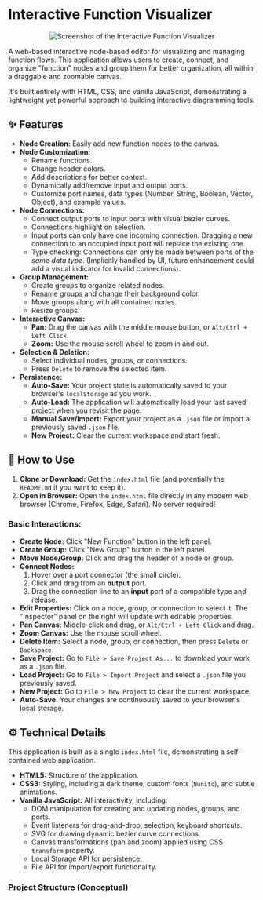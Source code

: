 # Interactive Function Visualizer

<p align="center">
  <img src="https://i.ibb.co/B2J3c5Xg/image.png" alt="Screenshot of the Interactive Function Visualizer" style="max-width: 100%;">
</p>

A web-based interactive node-based editor for visualizing and managing function flows. This application allows users to create, connect, and organize "function" nodes and group them for better organization, all within a draggable and zoomable canvas.

It's built entirely with HTML, CSS, and vanilla JavaScript, demonstrating a lightweight yet powerful approach to building interactive diagramming tools.

## ✨ Features

*   **Node Creation:** Easily add new function nodes to the canvas.
*   **Node Customization:**
    *   Rename functions.
    *   Change header colors.
    *   Add descriptions for better context.
    *   Dynamically add/remove input and output ports.
    *   Customize port names, data types (Number, String, Boolean, Vector, Object), and example values.
*   **Node Connections:**
    *   Connect output ports to input ports with visual bezier curves.
    *   Connections highlight on selection.
    *   Input ports can only have one incoming connection. Dragging a new connection to an occupied input port will replace the existing one.
    *   Type checking: Connections can only be made between ports of the *same data type*. (Implicitly handled by UI, future enhancement could add a visual indicator for invalid connections).
*   **Group Management:**
    *   Create groups to organize related nodes.
    *   Rename groups and change their background color.
    *   Move groups along with all contained nodes.
    *   Resize groups.
*   **Interactive Canvas:**
    *   **Pan:** Drag the canvas with the middle mouse button, or `Alt/Ctrl + Left Click`.
    *   **Zoom:** Use the mouse scroll wheel to zoom in and out.
*   **Selection & Deletion:**
    *   Select individual nodes, groups, or connections.
    *   Press `Delete` to remove the selected item.
*   **Persistence:**
    *   **Auto-Save:** Your project state is automatically saved to your browser's `localStorage` as you work.
    *   **Auto-Load:** The application will automatically load your last saved project when you revisit the page.
    *   **Manual Save/Import:** Export your project as a `.json` file or import a previously saved `.json` file.
    *   **New Project:** Clear the current workspace and start fresh.

## 🚀 How to Use

1.  **Clone or Download:** Get the `index.html` file (and potentially the `README.md` if you want to keep it).
2.  **Open in Browser:** Open the `index.html` file directly in any modern web browser (Chrome, Firefox, Edge, Safari). No server required!

### Basic Interactions:

*   **Create Node:** Click "New Function" button in the left panel.
*   **Create Group:** Click "New Group" button in the left panel.
*   **Move Node/Group:** Click and drag the header of a node or group.
*   **Connect Nodes:**
    1.  Hover over a port connector (the small circle).
    2.  Click and drag from an **output** port.
    3.  Drag the connection line to an **input** port of a compatible type and release.
*   **Edit Properties:** Click on a node, group, or connection to select it. The "Inspector" panel on the right will update with editable properties.
*   **Pan Canvas:** Middle-click and drag, or `Alt/Ctrl + Left Click` and drag.
*   **Zoom Canvas:** Use the mouse scroll wheel.
*   **Delete Item:** Select a node, group, or connection, then press `Delete` or `Backspace`.
*   **Save Project:** Go to `File > Save Project As...` to download your work as a `.json` file.
*   **Load Project:** Go to `File > Import Project` and select a `.json` file you previously saved.
*   **New Project:** Go to `File > New Project` to clear the current workspace.
*   **Auto-Save:** Your changes are continuously saved to your browser's local storage.

## ⚙️ Technical Details

This application is built as a single `index.html` file, demonstrating a self-contained web application.

*   **HTML5:** Structure of the application.
*   **CSS3:** Styling, including a dark theme, custom fonts (`Nunito`), and subtle animations.
*   **Vanilla JavaScript:** All interactivity, including:
    *   DOM manipulation for creating and updating nodes, groups, and ports.
    *   Event listeners for drag-and-drop, selection, keyboard shortcuts.
    *   SVG for drawing dynamic bezier curve connections.
    *   Canvas transformations (pan and zoom) applied using CSS `transform` property.
    *   Local Storage API for persistence.
    *   File API for import/export functionality.

### Project Structure (Conceptual)
